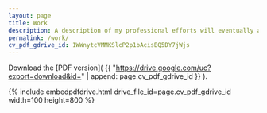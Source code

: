 ```yaml
---
layout: page
title: Work
description: A description of my professional efforts will eventually appear here. In the meantime my CV will have to suffice.
permalink: /work/
cv_pdf_gdrive_id: 1WWnytcVMMKSlcP2p1bAcisBQ5DY7jWjs
---
```


Download the [PDF version]( {{ "https://drive.google.com/uc?export=download&id=" | append: page.cv_pdf_gdrive_id }} ).

{% include embedpdfdrive.html drive_file_id=page.cv_pdf_gdrive_id width=100 height=800 %}
